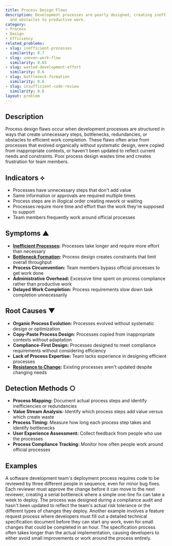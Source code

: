 ```yaml
---
title: Process Design Flaws
description: Development processes are poorly designed, creating inefficiencies, bottlenecks,
  and obstacles to productive work.
category:
- Process
- Design
- Efficiency
related_problems:
- slug: inefficient-processes
  similarity: 0.7
- slug: uneven-work-flow
  similarity: 0.65
- slug: wasted-development-effort
  similarity: 0.6
- slug: bottleneck-formation
  similarity: 0.6
- slug: insufficient-code-review
  similarity: 0.6
layout: problem
---
```


## Description

Process design flaws occur when development processes are structured in ways that create unnecessary steps, bottlenecks, redundancies, or obstacles to efficient work completion. These flaws often arise from processes that evolved organically without systematic design, were copied from inappropriate contexts, or haven't been updated to reflect current needs and constraints. Poor process design wastes time and creates frustration for team members.

## Indicators ⟡

- Processes have unnecessary steps that don't add value
- Same information or approvals are required multiple times
- Process steps are in illogical order creating rework or waiting
- Processes require more time and effort than the work they're supposed to support
- Team members frequently work around official processes

## Symptoms ▲

- **[Inefficient Processes](inefficient-processes.md):** Processes take longer and require more effort than necessary
- **[Bottleneck Formation](bottleneck-formation.md):** Process design creates constraints that limit overall throughput
- **Process Circumvention:** Team members bypass official processes to get work done
- **Administrative Overhead:** Excessive time spent on process compliance rather than productive work
- **Delayed Work Completion:** Process requirements slow down task completion unnecessarily

## Root Causes ▼

- **Organic Process Evolution:** Processes evolved without systematic design or optimization
- **Copy-Paste Process Design:** Processes copied from inappropriate contexts without adaptation
- **Compliance-First Design:** Processes designed to meet compliance requirements without considering efficiency
- **Lack of Process Expertise:** Team lacks experience in designing efficient processes
- **[Resistance to Change](resistance-to-change.md):** Existing processes aren't updated despite changing needs

## Detection Methods ○

- **Process Mapping:** Document actual process steps and identify inefficiencies or redundancies
- **Value Stream Analysis:** Identify which process steps add value versus which create waste
- **Process Timing:** Measure how long each process step takes and identify bottlenecks
- **User Experience Assessment:** Collect feedback from people who use the processes
- **Process Compliance Tracking:** Monitor how often people work around official processes

## Examples

A software development team's deployment process requires code to be reviewed by three different people in sequence, even for minor bug fixes. Each reviewer must approve the change before it can move to the next reviewer, creating a serial bottleneck where a simple one-line fix can take a week to deploy. The process was designed during a compliance audit and hasn't been updated to reflect the team's actual risk tolerance or the different types of changes they deploy. Another example involves a feature request process where developers must fill out a detailed technical specification document before they can start any work, even for small changes that could be completed in an hour. The specification process often takes longer than the actual implementation, causing developers to either avoid small improvements or work around the process entirely.
